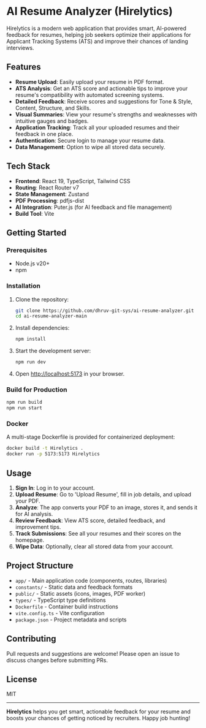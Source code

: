 # AI Resume Analyzer (Hirelytics)

Hirelytics is a modern web application that provides smart, AI-powered feedback for resumes, helping job seekers optimize their applications for Applicant Tracking Systems (ATS) and improve their chances of landing interviews.

## Features
- **Resume Upload**: Easily upload your resume in PDF format.
- **ATS Analysis**: Get an ATS score and actionable tips to improve your resume's compatibility with automated screening systems.
- **Detailed Feedback**: Receive scores and suggestions for Tone & Style, Content, Structure, and Skills.
- **Visual Summaries**: View your resume's strengths and weaknesses with intuitive gauges and badges.
- **Application Tracking**: Track all your uploaded resumes and their feedback in one place.
- **Authentication**: Secure login to manage your resume data.
- **Data Management**: Option to wipe all stored data securely.

## Tech Stack
- **Frontend**: React 19, TypeScript, Tailwind CSS
- **Routing**: React Router v7
- **State Management**: Zustand
- **PDF Processing**: pdfjs-dist
- **AI Integration**: Puter.js (for AI feedback and file management)
- **Build Tool**: Vite

## Getting Started

### Prerequisites
- Node.js v20+
- npm

### Installation
1. Clone the repository:
   ```sh
   git clone https://github.com/dhruv-git-sys/ai-resume-analyzer.git
   cd ai-resume-analyzer-main
   ```
2. Install dependencies:
   ```sh
   npm install
   ```
3. Start the development server:
   ```sh
   npm run dev
   ```
4. Open [http://localhost:5173](http://localhost:5173) in your browser.

### Build for Production
```sh
npm run build
npm run start
```

### Docker
A multi-stage Dockerfile is provided for containerized deployment:
```sh
docker build -t Hirelytics .
docker run -p 5173:5173 Hirelytics
```

## Usage
1. **Sign In**: Log in to your account.
2. **Upload Resume**: Go to 'Upload Resume', fill in job details, and upload your PDF.
3. **Analyze**: The app converts your PDF to an image, stores it, and sends it for AI analysis.
4. **Review Feedback**: View ATS score, detailed feedback, and improvement tips.
5. **Track Submissions**: See all your resumes and their scores on the homepage.
6. **Wipe Data**: Optionally, clear all stored data from your account.

## Project Structure
- `app/` - Main application code (components, routes, libraries)
- `constants/` - Static data and feedback formats
- `public/` - Static assets (icons, images, PDF worker)
- `types/` - TypeScript type definitions
- `Dockerfile` - Container build instructions
- `vite.config.ts` - Vite configuration
- `package.json` - Project metadata and scripts

## Contributing
Pull requests and suggestions are welcome! Please open an issue to discuss changes before submitting PRs.

## License
MIT

---

**Hirelytics** helps you get smart, actionable feedback for your resume and boosts your chances of getting noticed by recruiters. Happy job hunting!
